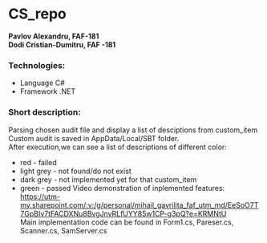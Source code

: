 # CS_repo

**Pavlov Alexandru, FAF-181**<br>
**Dodi Cristian-Dumitru, FAF -181**
### Technologies:
- Language C#
- Framework .NET
### Short description:
Parsing chosen audit file and display a list of desciptions from custom_item<br>
Custom audit is saved in AppData/Local/SBT folder.<br>
After execution,we can see a list of descriptions of different color:
 * red - failed<br>
 * light grey - not found/do not exist<br>
 * dark grey - not implemented yet for that custom_item<br>
 * green - passed
Video demonstration of inplemented features: https://utm-my.sharepoint.com/:v:/g/personal/mihail_gavrilita_faf_utm_md/EeSoO7T7GpBIv7tFACDXNu8BvgJnvRLfUYY85w1CP-g3pQ?e=KRMNtU <br>
Main implementation code can be found in Form1.cs, Pareser.cs, Scanner.cs, SamServer.cs
